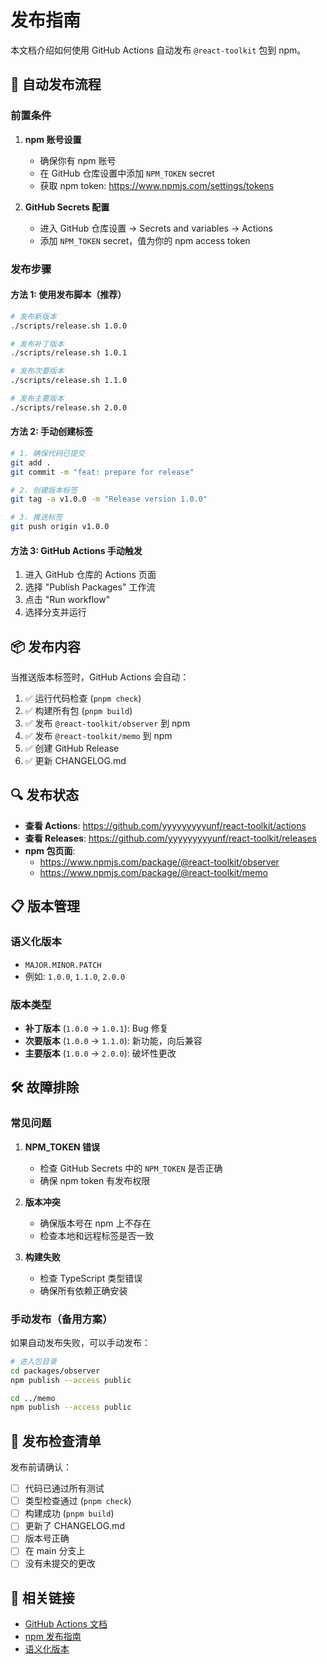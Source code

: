 # 发布指南

本文档介绍如何使用 GitHub Actions 自动发布 `@react-toolkit` 包到 npm。

## 🚀 自动发布流程

### 前置条件

1. **npm 账号设置**
   - 确保你有 npm 账号
   - 在 GitHub 仓库设置中添加 `NPM_TOKEN` secret
   - 获取 npm token: https://www.npmjs.com/settings/tokens

2. **GitHub Secrets 配置**
   - 进入 GitHub 仓库设置 → Secrets and variables → Actions
   - 添加 `NPM_TOKEN` secret，值为你的 npm access token

### 发布步骤

#### 方法 1: 使用发布脚本（推荐）

```bash
# 发布新版本
./scripts/release.sh 1.0.0

# 发布补丁版本
./scripts/release.sh 1.0.1

# 发布次要版本
./scripts/release.sh 1.1.0

# 发布主要版本
./scripts/release.sh 2.0.0
```

#### 方法 2: 手动创建标签

```bash
# 1. 确保代码已提交
git add .
git commit -m "feat: prepare for release"

# 2. 创建版本标签
git tag -a v1.0.0 -m "Release version 1.0.0"

# 3. 推送标签
git push origin v1.0.0
```

#### 方法 3: GitHub Actions 手动触发

1. 进入 GitHub 仓库的 Actions 页面
2. 选择 "Publish Packages" 工作流
3. 点击 "Run workflow"
4. 选择分支并运行

## 📦 发布内容

当推送版本标签时，GitHub Actions 会自动：

1. ✅ 运行代码检查 (`pnpm check`)
2. ✅ 构建所有包 (`pnpm build`)
3. ✅ 发布 `@react-toolkit/observer` 到 npm
4. ✅ 发布 `@react-toolkit/memo` 到 npm
5. ✅ 创建 GitHub Release
6. ✅ 更新 CHANGELOG.md

## 🔍 发布状态

- **查看 Actions**: https://github.com/yyyyyyyyyunf/react-toolkit/actions
- **查看 Releases**: https://github.com/yyyyyyyyyunf/react-toolkit/releases
- **npm 包页面**:
  - https://www.npmjs.com/package/@react-toolkit/observer
  - https://www.npmjs.com/package/@react-toolkit/memo

## 📋 版本管理

### 语义化版本

- `MAJOR.MINOR.PATCH`
- 例如: `1.0.0`, `1.1.0`, `2.0.0`

### 版本类型

- **补丁版本** (`1.0.0` → `1.0.1`): Bug 修复
- **次要版本** (`1.0.0` → `1.1.0`): 新功能，向后兼容
- **主要版本** (`1.0.0` → `2.0.0`): 破坏性更改

## 🛠️ 故障排除

### 常见问题

1. **NPM_TOKEN 错误**
   - 检查 GitHub Secrets 中的 `NPM_TOKEN` 是否正确
   - 确保 npm token 有发布权限

2. **版本冲突**
   - 确保版本号在 npm 上不存在
   - 检查本地和远程标签是否一致

3. **构建失败**
   - 检查 TypeScript 类型错误
   - 确保所有依赖正确安装

### 手动发布（备用方案）

如果自动发布失败，可以手动发布：

```bash
# 进入包目录
cd packages/observer
npm publish --access public

cd ../memo
npm publish --access public
```

## 📝 发布检查清单

发布前请确认：

- [ ] 代码已通过所有测试
- [ ] 类型检查通过 (`pnpm check`)
- [ ] 构建成功 (`pnpm build`)
- [ ] 更新了 CHANGELOG.md
- [ ] 版本号正确
- [ ] 在 main 分支上
- [ ] 没有未提交的更改

## 🔗 相关链接

- [GitHub Actions 文档](https://docs.github.com/en/actions)
- [npm 发布指南](https://docs.npmjs.com/packages-and-modules/contributing-packages-to-the-registry)
- [语义化版本](https://semver.org/)
